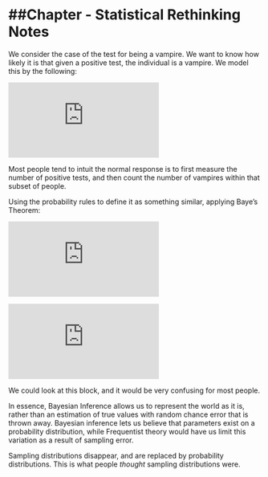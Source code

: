 \#\#Chapter - Statistical Rethinking Notes
================

We consider the case of the test for being a vampire. We want to know
how likely it is that given a positive test, the individual is a
vampire. We model this by the following:

![
Pr(\\textnormal{vampire}\|\\textnormal{positive})
](https://latex.codecogs.com/png.latex?%0APr%28%5Ctextnormal%7Bvampire%7D%7C%5Ctextnormal%7Bpositive%7D%29%0A "
Pr(\textnormal{vampire}|\textnormal{positive})
")

Most people tend to intuit the normal response is to first measure the
number of positive tests, and then count the number of vampires within
that subset of people.

Using the probability rules to define it as something similar, applying
Baye’s Theorem:

![
Pr(\\textnormal{vampire} \| \\textnormal{positive}) = \\frac{Pr(\\textnormal{positive} \| \\textnormal{vampire}) Pr(\\textnormal{vampire})}{Pr(\\textnormal{positive})} =
](https://latex.codecogs.com/png.latex?%0APr%28%5Ctextnormal%7Bvampire%7D%20%7C%20%5Ctextnormal%7Bpositive%7D%29%20%3D%20%5Cfrac%7BPr%28%5Ctextnormal%7Bpositive%7D%20%7C%20%5Ctextnormal%7Bvampire%7D%29%20Pr%28%5Ctextnormal%7Bvampire%7D%29%7D%7BPr%28%5Ctextnormal%7Bpositive%7D%29%7D%20%3D%0A "
Pr(\textnormal{vampire} | \textnormal{positive}) = \frac{Pr(\textnormal{positive} | \textnormal{vampire}) Pr(\textnormal{vampire})}{Pr(\textnormal{positive})} =
")

![
Pr(\\textnormal{positive} \| \\textnormal{vampire})Pr(\\textnormal{vampire}) + Pr(\\textnormal{positive} \| \\textnormal{mortal})(1 - Pr(\\textnormal{vampire}))
](https://latex.codecogs.com/png.latex?%0APr%28%5Ctextnormal%7Bpositive%7D%20%7C%20%5Ctextnormal%7Bvampire%7D%29Pr%28%5Ctextnormal%7Bvampire%7D%29%20%2B%20Pr%28%5Ctextnormal%7Bpositive%7D%20%7C%20%5Ctextnormal%7Bmortal%7D%29%281%20-%20Pr%28%5Ctextnormal%7Bvampire%7D%29%29%0A "
Pr(\textnormal{positive} | \textnormal{vampire})Pr(\textnormal{vampire}) + Pr(\textnormal{positive} | \textnormal{mortal})(1 - Pr(\textnormal{vampire}))
")

We could look at this block, and it would be very confusing for most
people.

In essence, Bayesian Inference allows us to represent the world as it
is, rather than an estimation of true values with random chance error
that is thrown away. Bayesian inference lets us believe that parameters
exist on a probability distribution, while Frequentist theory would have
us limit this variation as a result of sampling error.

Sampling distributions disappear, and are replaced by probability
distributions. This is what people *thought* sampling distributions
were.

